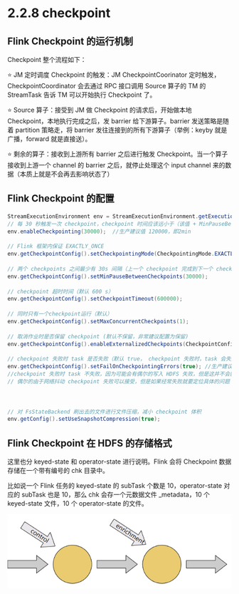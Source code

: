 # 2.2.8 checkpoint

## Flink Checkpoint 的运行机制

Checkpoint 整个流程如下：

⭐ JM 定时调度 Checkpoint 的触发：JM CheckpointCoorinator 定时触发，CheckpointCoordinator 会去通过 RPC 接口调用 Source 算子的 TM 的 StreamTask 告诉 TM 可以开始执行 Checkpoint 了。

&#x20;⭐ Source 算子：接受到 JM 做 Checkpoint 的请求后，开始做本地 Checkpoint，本地执行完成之后，发 barrier 给下游算子。barrier 发送策略是随着 partition 策略走，将 barrier 发往连接到的所有下游算子（举例：keyby 就是广播，forward 就是直接送）。&#x20;

⭐ 剩余的算子：接收到上游所有 barrier 之后进行触发 Checkpoint。当一个算子接收到上游一个 channel 的 barrier 之后，就停止处理这个 input channel 来的数据（本质上就是不会再去影响状态了）



## Flink Checkpoint 的配置

```java
StreamExecutionEnvironment env = StreamExecutionEnvironment.getExecutionEnvironment();
// 每 30 秒触发一次 checkpoint，checkpoint 时间应该远小于（该值 + MinPauseBetweenCheckpoints），否则程序会一直做 checkpoint，影响数据处理速度
env.enableCheckpointing(30000);  //生产建议值 120000，即2min
 
// Flink 框架内保证 EXACTLY_ONCE 
env.getCheckpointConfig().setCheckpointingMode(CheckpointingMode.EXACTLY_ONCE);
 
// 两个 checkpoints 之间最少有 30s 间隔（上一个 checkpoint 完成到下一个 checkpoint 开始，默认为 0，这里建议设置为非 0 值）
env.getCheckpointConfig().setMinPauseBetweenCheckpoints(30000);
 
// checkpoint 超时时间（默认 600 s）
env.getCheckpointConfig().setCheckpointTimeout(600000);
 
// 同时只有一个checkpoint运行（默认）
env.getCheckpointConfig().setMaxConcurrentCheckpoints(1);
 
// 取消作业时是否保留 checkpoint (默认不保留，非常建议配置为保留)
env.getCheckpointConfig().enableExternalizedCheckpoints(CheckpointConfig.ExternalizedCheckpointCleanup.RETAIN_ON_CANCELLATION);
 
// checkpoint 失败时 task 是否失败（默认 true， checkpoint 失败时，task 会失败）
env.getCheckpointConfig().setFailOnCheckpointingErrors(true); //生产建议false
//checkpoint 失败时 task 不失败，因为可能会有偶尔的写入 HDFS 失败，但是这并不会影响我们任务的运行
// 偶尔的由于网络抖动 checkpoint 失败可以接受，但是如果经常失败就要定位具体的问题！



// 对 FsStateBackend 刷出去的文件进行文件压缩，减小 checkpoint 体积
env.getConfig().setUseSnapshotCompression(true);
```

## Flink Checkpoint 在 HDFS 的存储格式

这里也分 keyed-state 和 operator-state 进行说明。Flink 会将 Checkpoint 数据存储在一个带有编号的 chk 目录中。

比如说一个 Flink 任务的 keyed-state 的 subTask 个数是 10，operator-state 对应的 subTask 也是 10，那么 chk 会存一个元数据文件 \_metadata，10 个 keyed-state 文件，10 个 operator-state 的文件。

![](../../../.gitbook/assets/image.png)
